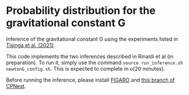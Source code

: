 # Probability distribution for the gravitational constant G
Inference of the gravitational constant G using the experiments listed in [Tisinga et al. (2021)](https://journals.aps.org/rmp/abstract/10.1103/RevModPhys.93.025010).

This code implements the two inferences described in Rinaldi et al (in preparation). To run it, simply use the command `source run_inference.sh newtonG_config.sh`. This is expected to complete in o(20 minutes).

Before running the inference, please install [FIGARO](https://github.com/sterinaldi/figaro) and [this branch of CPNest](https://github.com/johnveitch/cpnest/tree/massively_parallel).
